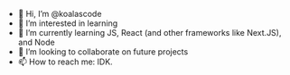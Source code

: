 - 👋 Hi, I’m @koalascode
- 👀 I’m interested in learning
- 🌱 I’m currently learning JS, React (and other frameworks like Next.JS), and Node
- 💞️ I’m looking to collaborate on future projects
- 📫 How to reach me: IDK. 

<!---
koalascode/koalascode is a ✨ special ✨ repository because its `README.md` (this file) appears on your GitHub profile.
You can click the Preview link to take a look at your changes.
--->
